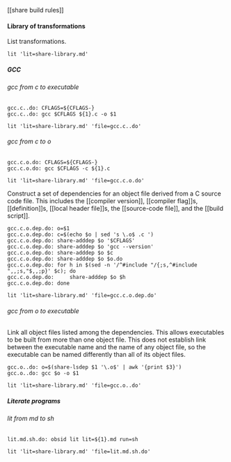 [[share build rules]]

#### Library of transformations

List transformations.

	lit 'lit=share-library.md'

##### GCC

###### gcc from c to executable

	gcc.c..do: CFLAGS=${CFLAGS-}
	gcc.c..do: gcc $CFLAGS ${1}.c -o $1

	lit 'lit=share-library.md' 'file=gcc.c..do'

###### gcc from c to o

	gcc.c.o.do: CFLAGS=${CFLAGS-}
	gcc.c.o.do: gcc $CFLAGS -c ${1}.c

	lit 'lit=share-library.md' 'file=gcc.c.o.do'

Construct a set of dependencies for an object file derived from a C source code file.  This includes the [[compiler version]], [[compiler flag]]s, [[definition]]s, [[local header file]]s, the [[source-code file]], and the [[build script]].

	gcc.c.o.dep.do: o=$1
	gcc.c.o.dep.do: c=$(echo $o | sed 's \.o$ .c ')
	gcc.c.o.dep.do: share-adddep $o '$CFLAGS'
	gcc.c.o.dep.do: share-adddep $o 'gcc --version'
	gcc.c.o.dep.do: share-adddep $o $c
	gcc.c.o.dep.do: share-adddep $o $o.do
	gcc.c.o.dep.do: for h in $(sed -n '/^#include "/{;s,^#include ",,;s,"$,,;p}' $c); do
	gcc.c.o.dep.do:     share-adddep $o $h
	gcc.c.o.dep.do: done

	lit 'lit=share-library.md' 'file=gcc.c.o.dep.do'

###### gcc from o to executable

Link all object files listed among the dependencies.  This allows executables to be built from more than one object file.  This does not establish link between the executable name and the name of any object file, so the executable can be named differently than all of its object files.

	gcc.o..do: o=$(share-lsdep $1 '\.o$' | awk '{print $3}')
	gcc.o..do: gcc $o -o $1

	lit 'lit=share-library.md' 'file=gcc.o..do'

##### Literate programs

###### lit from md to sh

	lit.md.sh.do: obsid lit lit=${1}.md run=sh

	lit 'lit=share-library.md' 'file=lit.md.sh.do'
